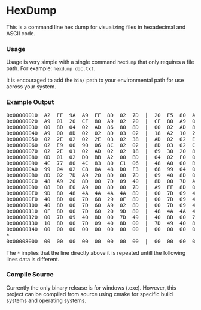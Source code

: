 # HexDump

This is a command line hex dump for visualizing files in hexadecimal and ASCII code. 

### Usage

Usage is very simple with a single command `hexdump` that only requires a file path. For example: `hexdump doc.txt`.

It is encouraged to add the `bin/` path to your environmental path for use across your system. 

### Example Output

<pre>
0x00000010  A2  FF  9A  A9  FF  8D  02  7D  |  20  F5  80  A9  28  20  CF  80  .......}  ...( ..
0x00000020  A9  01  20  CF  80  A9  02  20  |  CF  80  A9  0F  20  CF  80  A9  .. ....  .... ...
0x00000030  00  8D  04  02  AD  86  80  8D  |  00  02  AD  87  80  8D  01  02  ........ ........
0x00000040  A9  00  8D  02  02  8D  03  02  |  18  A2  10  2E  00  02  2E  01  ........ ........
0x00000050  02  2E  02  02  2E  03  02  38  |  AD  02  02  E9  0A  A8  AD  03  .......8 ........
0x00000060  02  E9  00  90  06  8C  02  02  |  8D  03  02  CA  D0  DD  2E  00  ........ ........
0x00000070  02  2E  01  02  AD  02  02  18  |  69  30  20  88  80  AD  00  02  ........ i0 .....
0x00000080  0D  01  02  D0  BB  A2  00  BD  |  04  02  F0  07  20  05  81  E8  ........ .... ...
0x00000090  4C  77  80  4C  83  80  C1  06  |  48  A0  00  B9  04  02  AA  68  Lw.L.... H......h
0x000000A0  99  04  02  C8  8A  48  D0  F3  |  68  99  04  02  60  48  A9  F0  .....H.. h...`H..
0x000000B0  8D  02  7D  A9  20  8D  00  7D  |  09  40  8D  00  7D  AD  00  7D  ..}. ..} .@..}..}
0x000000C0  48  A9  20  8D  00  7D  09  40  |  8D  00  7D  AD  00  7D  68  29  H. ..}.@ ..}..}h)
0x000000D0  08  D0  E0  A9  00  8D  00  7D  |  A9  FF  8D  02  7D  68  60  20  .......} ....}h`
0x000000E0  9D  80  48  4A  4A  4A  4A  8D  |  00  7D  09  40  8D  00  7D  49  ..HJJJJ. .}.@..}I
0x000000F0  40  8D  00  7D  68  29  0F  8D  |  00  7D  09  40  8D  00  7D  49  @..}h).. .}.@..}I
0x00000100  40  8D  00  7D  60  A9  02  8D  |  00  7D  09  40  8D  00  7D  29  @..}`... .}.@..})
0x00000110  0F  8D  00  7D  60  20  9D  80  |  48  4A  4A  4A  4A  09  10  8D  ...}` .. HJJJJ...
0x00000120  00  7D  09  40  8D  00  7D  49  |  40  8D  00  7D  68  29  0F  09  .}.@..}I @..}h)..
0x00000130  10  8D  00  7D  09  40  8D  00  |  7D  49  40  8D  00  7D  60  00  ...}.@.. }I@..}`.
0x00000140  00  00  00  00  00  00  00  00  |  00  00  00  00  00  00  00  00  ........ ........
*
0x00008000  00  00  00  00  00  00  00  00  |  00  00  00  00  00  80  00  00  ........ ........
</pre>

The `*` implies that the line directly above it is repeated untill the following lines data is different.

### Compile Source

Currently the only binary release is for windows (.exe). However, this project can be compiled from source
using cmake for specific build systems and operating systems.
